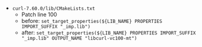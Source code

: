 - `curl-7.60.0/lib/CMakeLists.txt`
    - Patch line 100
    - before: `set_target_properties(${LIB_NAME} PROPERTIES IMPORT_SUFFIX "_imp.lib")`
    - after: `set_target_properties(${LIB_NAME} PROPERTIES IMPORT_SUFFIX "_imp.lib" OUTPUT_NAME "libcurl-vc100-mt")`
